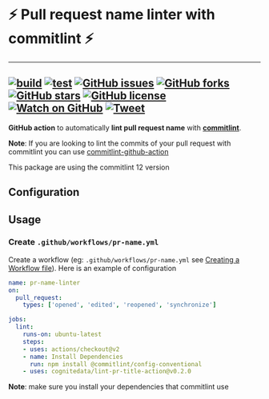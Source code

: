 # ⚡️ Pull request name linter with commitlint ⚡️
---
[![build](https://github.com/cognitedata/lint-pr-title-action/workflows/build/badge.svg)](https://github.com/cognitedata/lint-pr-title-action/actions)
[![test](https://github.com/cognitedata/lint-pr-title-action/workflows/test/badge.svg)](https://github.com/cognitedata/lint-pr-title-action/actions)
[![GitHub issues](https://img.shields.io/github/issues/cognitedata/lint-pr-title-action?style=flat-square)](https://github.com/cognitedata/lint-pr-title-action/issues)
[![GitHub forks](https://img.shields.io/github/forks/cognitedata/lint-pr-title-action?style=flat-square)](https://github.com/cognitedata/lint-pr-title-action/network)
[![GitHub stars](https://img.shields.io/github/stars/cognitedata/lint-pr-title-action?style=flat-square)](https://github.com/cognitedata/lint-pr-title-action/stargazers)
[![GitHub license](https://img.shields.io/github/license/cognitedata/lint-pr-title-action?style=flat-square)](https://github.com/cognitedata/lint-pr-title-action/blob/master/LICENSE)
[![Watch on GitHub](https://img.shields.io/github/watchers/cognitedata/lint-pr-title-action.svg?style=social)](https://github.com/cognitedata/lint-pr-title-action/watchers)
[![Tweet](https://img.shields.io/twitter/url/https/github.com/cognitedata/lint-pr-title-action.svg?style=social)](https://twitter.com/intent/tweet?text=Checkout%20this%20library%20https%3A%2F%2Fgithub.com%2Fcognitedata%2Flint-pr-title-action)
---

**GitHub action** to automatically **lint pull request name** with [**commitlint**](https://commitlint.js.org).

**Note**: If you are looking to lint the commits of your pull request with commitlint you can use [commitlint-github-action](https://github.com/wagoid/commitlint-github-action)

This package are using the commitlint 12 version

## Configuration

## Usage

### Create `.github/workflows/pr-name.yml`

Create a workflow (eg: `.github/workflows/pr-name.yml` see [Creating a Workflow file](https://help.github.com/en/articles/configuring-a-workflow#creating-a-workflow-file)).
Here is an example of configuration

```yaml
name: pr-name-linter
on:
  pull_request:
    types: ['opened', 'edited', 'reopened', 'synchronize']

jobs:
  lint:
    runs-on: ubuntu-latest
    steps:
    - uses: actions/checkout@v2
    - name: Install Dependencies
      run: npm install @commitlint/config-conventional
    - uses: cognitedata/lint-pr-title-action@v0.2.0
```

**Note**: make sure you install your dependencies that commitlint use 
